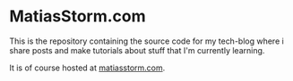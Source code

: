 # MatiasStorm.com
This is the repository containing the source code for my tech-blog where i share posts and make tutorials about stuff that I'm currently learning. 

It is of course hosted at [matiasstorm.com](matiasstorm.com).
